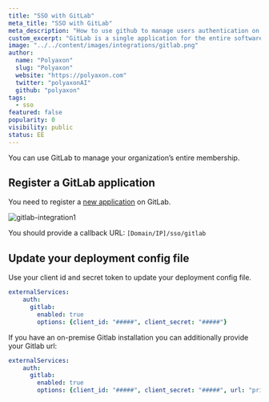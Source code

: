 ```yaml
---
title: "SSO with GitLab"
meta_title: "SSO with GitLab"
meta_description: "How to use github to manage users authentication on Polyaxon. You can easily integrate github to manage users authentication on Polyaxon."
custom_excerpt: "GitLab is a single application for the entire software development lifecycle. From project planning and source code management to CI/CD, monitoring, and security."
image: "../../content/images/integrations/gitlab.png"
author:
  name: "Polyaxon"
  slug: "Polyaxon"
  website: "https://polyaxon.com"
  twitter: "polyaxonAI"
  github: "polyaxon"
tags:
  - sso
featured: false
popularity: 0
visibility: public
status: EE
---
```


You can use GitLab to manage your organization’s entire membership.

## Register a GitLab application

You need to register a [new application](https://docs.gitlab.com/ce/integration/oauth_provider.html) on GitLab.

![gitlab-integration1](../../content/images/integrations/sso/gitlab.png)

You should provide a callback URL: `[Domain/IP]/sso/gitlab`

## Update your deployment config file

Use your client id and secret token to update your deployment config file.

```yaml
externalServices:
    auth:
      gitlab:
        enabled: true
        options: {client_id: "#####", client_secret: "#####"}
```

If you have an on-premise Gitlab installation you can additionally provide your Gitlab url:

```yaml
externalServices:
    auth:
      gitlab:
        enabled: true
        options: {client_id: "#####", client_secret: "#####", url: "privateUrl"}
```


